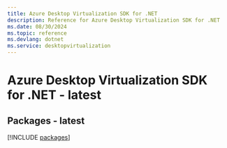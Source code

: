```yaml
---
title: Azure Desktop Virtualization SDK for .NET
description: Reference for Azure Desktop Virtualization SDK for .NET
ms.date: 08/30/2024
ms.topic: reference
ms.devlang: dotnet
ms.service: desktopvirtualization
---
```

# Azure Desktop Virtualization SDK for .NET - latest
## Packages - latest
[!INCLUDE [packages](desktop-virtualization-index.md)]